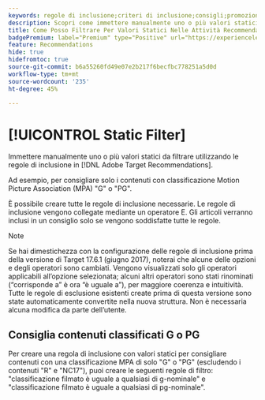 ```yaml
---
keywords: regole di inclusione;criteri di inclusione;consigli;promozione;promozioni;filtro dinamico;statico;filtro statico
description: Scopri come immettere manualmente uno o più valori statici da filtrare utilizzando le regole di inclusione in Adobe [!DNL Target] Recommendations.
title: Come Posso Filtrare Per Valori Statici Nelle Attività Recommendations?
badgePremium: label="Premium" type="Positive" url="https://experienceleague.adobe.com/docs/target/using/introduction/intro.html?lang=en#premium newtab=true" tooltip="Vedi cosa è incluso in Target Premium."
feature: Recommendations
hide: true
hidefromtoc: true
source-git-commit: b6a55260fd49e07e2b217f6becfbc778251a5d0d
workflow-type: tm+mt
source-wordcount: '235'
ht-degree: 45%

---
```


# [!UICONTROL Static Filter]

Immettere manualmente uno o più valori statici da filtrare utilizzando le regole di inclusione in [!DNL Adobe Target Recommendations].

Ad esempio, per consigliare solo i contenuti con classificazione Motion Picture Association (MPA) &quot;G&quot; o &quot;PG&quot;.

È possibile creare tutte le regole di inclusione necessarie. Le regole di inclusione vengono collegate mediante un operatore E. Gli articoli verranno inclusi in un consiglio solo se vengono soddisfatte tutte le regole.

>[!NOTE]
>
>Se hai dimestichezza con la configurazione delle regole di inclusione prima della versione di Target 17.6.1 (giugno 2017), noterai che alcune delle opzioni e degli operatori sono cambiati. Vengono visualizzati solo gli operatori applicabili all’opzione selezionata; alcuni altri operatori sono stati rinominati (“corrisponde a” è ora “è uguale a”), per maggiore coerenza e intuitività. Tutte le regole di esclusione esistenti create prima di questa versione sono state automaticamente convertite nella nuova struttura. Non è necessaria alcuna modifica da parte dell’utente.

## Consiglia contenuti classificati G o PG

Per creare una regola di inclusione con valori statici per consigliare contenuti con una classificazione MPA di solo &quot;G&quot; o &quot;PG&quot; (escludendo i contenuti &quot;R&quot; e &quot;NC17&quot;), puoi creare le seguenti regole di filtro: &quot;classificazione filmato è uguale a qualsiasi di g-nominale&quot; e &quot;classificazione filmato è uguale a qualsiasi di pg-nominale&quot;.
